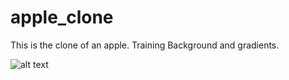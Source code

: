 # apple_clone
 This is the clone of an apple.
 Training Background and gradients.

 ![alt text](https://i.imgur.com/paAFzXE.png)
